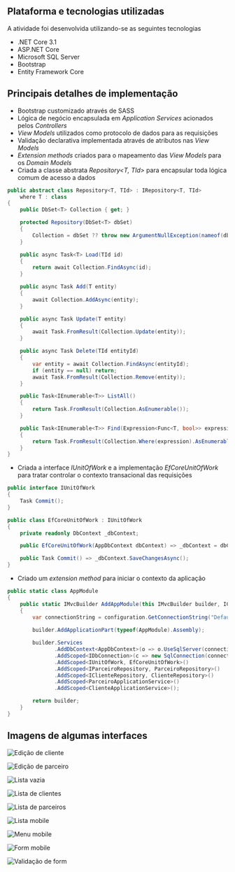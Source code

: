 ## Plataforma e tecnologias utilizadas

A atividade foi desenvolvida utilizando-se as seguintes tecnologias

- .NET Core 3.1
- ASP.NET Core
- Microsoft SQL Server
- Bootstrap
- Entity Framework Core

## Principais detalhes de implementação

- Bootstrap customizado através de SASS
- Lógica de negócio encapsulada em _Application Services_ acionados pelos _Controllers_
- _View Models_ utilizados como protocolo de dados para as requisições
- Validação declarativa implementada através de atributos nas _View Models_
- _Extension methods_ criados para o mapeamento das _View Models_ para os _Domain Models_
- Criada a classe abstrata _Repository<T, TId>_ para encapsular toda lógica comum de acesso a dados
```c#
public abstract class Repository<T, TId> : IRepository<T, TId> 
    where T : class
{
    public DbSet<T> Collection { get; }

    protected Repository(DbSet<T> dbSet)
    {
        Collection = dbSet ?? throw new ArgumentNullException(nameof(dbSet));
    }

    public async Task<T> Load(TId id)
    {
        return await Collection.FindAsync(id);
    }

    public async Task Add(T entity)
    {
        await Collection.AddAsync(entity);
    }

    public async Task Update(T entity)
    {
        await Task.FromResult(Collection.Update(entity));
    }

    public async Task Delete(TId entityId)
    {
        var entity = await Collection.FindAsync(entityId);
        if (entity == null) return;
        await Task.FromResult(Collection.Remove(entity));
    }

    public Task<IEnumerable<T>> ListAll()
    {
        return Task.FromResult(Collection.AsEnumerable());
    }

    public Task<IEnumerable<T>> Find(Expression<Func<T, bool>> expression)
    {
        return Task.FromResult(Collection.Where(expression).AsEnumerable());
    }
}
```
- Criada a interface _IUnitOfWork_ e a implementação _EfCoreUnitOfWork_ para tratar controlar o contexto transacional das requisições
```c#
public interface IUnitOfWork
{
    Task Commit();
}

public class EfCoreUnitOfWork : IUnitOfWork
{
    private readonly DbContext _dbContext;

    public EfCoreUnitOfWork(AppDbContext dbContext) => _dbContext = dbContext;

    public Task Commit() => _dbContext.SaveChangesAsync();
}
```
- Criado um _extension method_ para iniciar o contexto da aplicação
```c#
public static class AppModule
{
	public static IMvcBuilder AddAppModule(this IMvcBuilder builder, IConfiguration configuration)
	{
		var connectionString = configuration.GetConnectionString("DefaultConnection");
		
		builder.AddApplicationPart(typeof(AppModule).Assembly);

		builder.Services
			   .AddDbContext<AppDbContext>(o => o.UseSqlServer(connectionString))
			   .AddScoped<IDbConnection>(c => new SqlConnection(connectionString))
			   .AddScoped<IUnitOfWork, EfCoreUnitOfWork>()
			   .AddScoped<IParceiroRepository, ParceiroRepository>()
			   .AddScoped<IClienteRepository, ClienteRepository>()
			   .AddScoped<ParceiroApplicationService>()
			   .AddScoped<ClienteApplicationService>();

		return builder;
	}
}
```

## Imagens de algumas interfaces

![Edição de cliente](https://github.com/r-penha/envelhecer-bem/blob/master/docs/images/edicao_cliente.png)

![Edição de parceiro](https://github.com/r-penha/envelhecer-bem/blob/master/docs/images/edicao_parceiro.png)

![Lista vazia](https://github.com/r-penha/envelhecer-bem/blob/master/docs/images/lista_clientes_vazia.png)

![Lista de clientes](https://github.com/r-penha/envelhecer-bem/blob/master/docs/images/listagem_cliente.png)

![Lista de parceiros](https://github.com/r-penha/envelhecer-bem/blob/master/docs/images/listagem_parceiros.png)

![Lista mobile](https://github.com/r-penha/envelhecer-bem/blob/master/docs/images/lista_parceiros_mobile.png)

![Menu mobile](https://github.com/r-penha/envelhecer-bem/blob/master/docs/images/lista_parceiros_menu_mobile.png)

![Form mobile](https://github.com/r-penha/envelhecer-bem/blob/master/docs/images/registro_parceiro_mobile.png)

![Validação de form](https://github.com/r-penha/envelhecer-bem/blob/master/docs/images/validacao_form.png)

